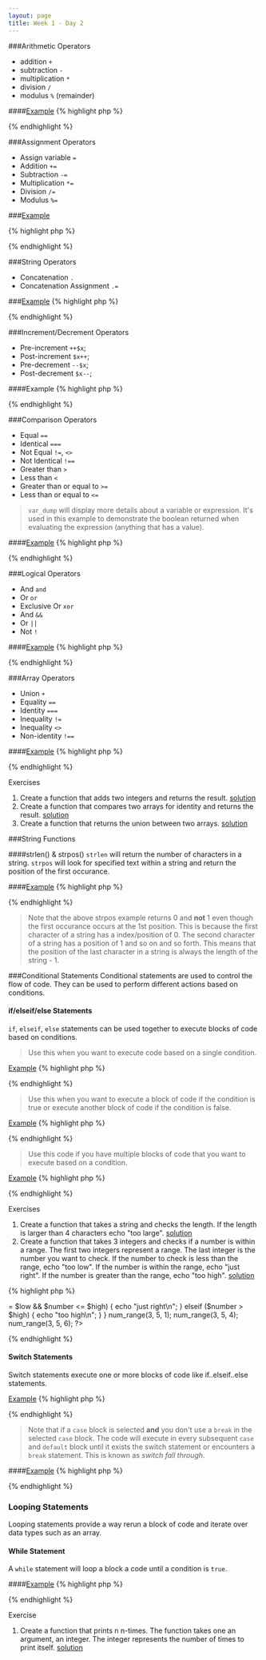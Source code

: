 ```yaml
---
layout: page
title: Week 1 - Day 2
---
```


###Arithmetic Operators
* addition `+`
* subtraction `-`
* multiplication `*`
* division `/`
* modulus `%` (remainder)

####[Example](http://codepad.org/Cn28NpyN)
{% highlight php %}
<?php
$x = 10;
$y = 5;
$z = 2;

echo $x + $y."\n";
echo $x - $y."\n";
echo $x * $y."\n";
echo $x / $y."\n";
echo $y % $z."\n";
?>
{% endhighlight %}

###Assignment Operators
* Assign variable `=`
* Addition `+=`
* Subtraction `-=`
* Multiplication `*=`
* Division `/=`
* Modulus `%=`

###[Example](http://codepad.org/lB8QvTUf)

{% highlight php %}
<?php
$x = 5;
echo $x."\n"; // 5

$x += 5;
echo $x."\n"; // 10

$x -= 5;
echo $x."\n"; // 5

$x *= 5;
echo $x."\n"; // 25

$x /= 5;
echo $x."\n"; // 5

$x %= 2;
echo $x."\n"; // 1
?>
{% endhighlight %}

###String Operators
* Concatenation `.`
* Concatenation Assignment `.=`

###[Example](http://codepad.org/6hiIDJ9H)
{% highlight php %}
<?php
$foo = "Hello";
$bar = " World!\n";
echo $foo.$bar;

$foo .= $bar;
echo $foo;
?>
{% endhighlight %}

###Increment/Decrement Operators
* Pre-increment `++$x`;
* Post-increment `$x++`;
* Pre-decrement `--$x`;
* Post-decrement `$x--`;

####Example
{% highlight php %}
<?php
$x = 5;
++$x; // increments x then returns x
$x++; // returns x then increments x
--$x; // decrements x then returns x
$x--; // returns x then increments x
?>
{% endhighlight %}

###Comparison Operators
* Equal `==`
* Identical `===`
* Not Equal `!=`, `<>`
* Not Identical `!==`
* Greater than `>`
* Less than `<`
* Greater than or equal to `>=`
* Less than or equal to `<=`

> `var_dump` will display more details about a variable or expression. It's used in this example to demonstrate the boolean returned when evaluating the expression (anything that has a value).

####[Example](http://codepad.org/JkMrqInC)
{% highlight php %}
<?php
$x = 5;
$y = 5;
$z = '5';

var_dump($x == $z); // True
var_dump($x === $y); // True
?>
{% endhighlight %}

###Logical Operators
* And `and`
* Or `or`
* Exclusive Or `xor`
* And `&&`
* Or `||`
* Not `!`

####[Example](http://codepad.org/cA8TZL6x)
{% highlight php %}
<?php
$x = true;
$y = false;

var_dump($x or $y); // True
var_dump($x and $y); // False

// Exclusive Or, `xor` is True when $x or $y is true but NOT both
var_dump($x xor $y); // True
var_dump($x xor $x); // False
?>
{% endhighlight %}

###Array Operators
* Union `+`
* Equality `==`
* Identity `===`
* Inequality `!=`
* Inequality `<>`
* Non-identity `!==`

####[Example](http://codepad.org/rUPQ1CoO)
{% highlight php %}
<?php
$ken_langs = array("python", "javascript", "php", "c");
$greg_langs = array("javascript", "python", "php", "haskell", "erlang");
$joe_langs = array("javascript", "python", "php", "haskell", "erlang");

var_dump($ken_langs + $greg_langs); // The union of languages that both ken and greg know
var_dump($ken_langs == $greg_langs); // True if both have the same values
var_dump($greg_langs === $joe_langs); // True if both have the same values and order
?>
{% endhighlight %}

Exercises
1. Create a function that adds two integers and returns the result. [solution](http://codepad.org/XUxAgx7j)
2. Create a function that compares two arrays for identity and returns the result. [solution](http://codepad.org/nYZ74DVW)
3. Create a function that returns the union between two arrays. [solution](http://codepad.org/hsK0ndRp)

###String Functions

####strlen() & strpos()
`strlen` will return the number of characters in a string. `strpos` will look for specified text within a string and return the position of the first occurance.

####[Example](http://codepad.org/zZcKlwZj)
{% highlight php %}
<?php
var_dump(strlen("PHP Rocks!")); // 10
var_dump(strpos("PHP Rocks!", "P")); // 0
?>
{% endhighlight %}

> Note that the above strpos example returns 0 and **not** 1 even though the first occurance occurs at the 1st position. This is because the first character of a string has a index/position of 0. The second character of a string has a position of 1 and so on and so forth. This means that the position of the last character in a string is always the length of the string - 1.

###Conditional Statements
Conditional statements are used to control the flow of code. They can be used to perform different actions based on conditions.

#### if/elseif/else Statements
`if`, `elseif`, `else` statements can be used together to execute blocks of code based on conditions.

> Use this when you want to execute code based on a single condition.

[Example](http://codepad.org/bLQQh5rM)
{% highlight php %}
<?php
$name = 'Harry';

if ($name == 'Harry') {
	echo 'Hello Harry!';
} 

?>
{% endhighlight %}

> Use this when you want to execute a block of code if the condition is true or execute another block of code if the condition is false.

[Example](http://codepad.org/zBJbMNUF)
{% highlight php %}
<?php
$name = 'Mark';

if ($name == 'Harry') {
	echo 'Hello Harry!';
} else {
	echo "You're not Harry. What is your name?";
}
?>
{% endhighlight %}

> Use this code if you have multiple blocks of code that you want to execute based on a condition.

[Example](http://codepad.org/5DkOt5rD)
{% highlight php %}
<?php
$name = 'Mark';

if ($name == 'Harry') {
	echo "Hello $name!";
} elseif ($name == 'Mark') {
	echo "Hello $name!";
} else {
	echo "I was expecting either Harry or Mark. What is your name?";
}
?>
{% endhighlight %}

Exercises
1. Create a function that takes a string and checks the length. If the length is larger than 4 characters echo "too large". [solution](http://codepad.org/3IeJYdA1)
2. Create a function that takes 3 integers and checks if a number is within a range. The first two integers represent a range. The last integer is the number you want to check. If the number to check is less than the range, echo "too low". If the number is within the range, echo "just right". If the number is greater than the range, echo "too high". [solution](http://codepad.org/qpgA1Pmq)

{% highlight php %}
<?php
function num_range($low, $high, $number) {
	if ($number < $low) {
		echo "too low\n";
	} elseif ($number >= $low && $number <= $high) {
		echo "just right\n";
	} elseif ($number > $high) {
		echo "too high\n";
	}
}

num_range(3, 5, 1);
num_range(3, 5, 4);
num_range(3, 5, 6);
?>
{% endhighlight %}

#### Switch Statements
Switch statements execute one or more blocks of code like if..elseif..else statements. 

[Example](http://codepad.org/LnZLBtEB)
{% highlight php %}
<?php
function select_website($website) {
	switch ($website) {
		case 'facebook':
			echo "you've selected facebook\n";
			break;
		case 'twitter':
			echo "you've selected twitter\n";
			break;
		case 'linkedin':
			echo "you've selected linkedin\n";
			break;
		default:
			echo "you didn't select facebook, twitter, or linkedin\n";
	}
}

select_website('facebook');
select_website('twitter');
select_website('linkedin');
select_website('wikipedia');
?>
{% endhighlight %}

> Note that if a `case` block is selected **and** you don't use a `break` in the selected `case` block. The code will execute in every subsequent `case` and `default` block until it exists the switch statement or encounters a `break` statement. This is known as *switch fall through*.

####[Example](http://codepad.org/zeQstQu9)
{% highlight php %}
<?php
function select_website($website) {
	switch ($website) {
		case 'facebook':
			echo "you've selected facebook\n";
		case 'twitter':
			echo "you've selected twitter\n";
		case 'linkedin':
			echo "you've selected linkedin\n";
			break;
		default:
			echo "you didn't select facebook, twitter, or linkedin\n";
	}
}

select_website('twitter');
?>
{% endhighlight %}

### Looping Statements
Looping statements provide a way rerun a block of code and iterate over data types such as an array.

#### While Statement
A `while` statement will loop a block a code until a condition is `true`.

####[Example](http://codepad.org/O5h6FHd4)
{% highlight php %}
<?php
$i = 0;

while($i < 10) {
	++$i;
	echo $i;
}
?>
{% endhighlight %}

Exercise
1. Create a function that prints n n-times. The function takes one an argument, an integer. The integer represents the number of times to print itself. [solution](http://codepad.org/JtyVhrue)
